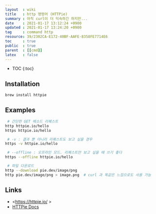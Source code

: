 ```yaml
---
layout  : wiki
title   : http 명령어 (HTTPie)
summary : 아직 curl이 더 익숙하긴 하지만...
date    : 2021-01-17 13:12:24 +0900
updated : 2021-01-17 13:24:20 +0900
tag     : command http
resource: 39/2302CA-E172-40BF-AAFE-8358FE7714E6
toc     : true
public  : true
parent  : [[cmd]]
latex   : false
---
```

* TOC
{:toc}

## Installation

```sh
brew install httpie
```

## Examples

```sh
 # 간단한 GET 메소드 리퀘스트
http httpie.io/hello
https httpie.io/hello

 # -v : 결과 뿐 아니라 리퀘스트도 보고 싶을 경우
https -v httpie.io/hello

 # --offline : 오프라인 모드. 리퀘스트만 보고 싶을 때 쓰기 좋다
https --offline httpie.io/hello

 # 파일 다운로드
http --download pie.dev/image/png
http pie.dev/image/png > image.png  # curl 과 똑같은 느낌으로도 사용 가능
```


## Links

- <https://httpie.io/ >
- [HTTPie Docs]( https://httpie.io/docs )


